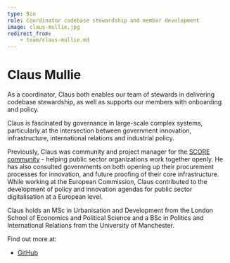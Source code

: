 ```yaml
---
type: Bio
role: Coordinator codebase stewardship and member development
image: claus-mullie.jpg
redirect_from:
    - team/claus-mullie.md
---
```


# Claus Mullie

As a coordinator, Claus both enables our team of stewards in delivering codebase stewardship, as well as supports our members with onboarding and policy.

Claus is fascinated by governance in large-scale complex systems, particularly at the intersection between government innovation, infrastructure, international relations and industrial policy.

Previously, Claus was community and project manager for the [SCORE community](https://score.community/) - helping public sector organizations work together openly. He has also consulted governments on both opening up their procurement processes for innovation, and future proofing of their core infrastructure. While working at the European Commission, Claus contributed to the development of policy and innovation agendas for public sector digitalisation at a European level.

Claus holds an MSc in Urbanisation and Development from the London School of Economics and Political Science and a BSc in Politics and International Relations from the University of Manchester.

Find out more at:

* [GitHub](https://github.com/clausmullie)
